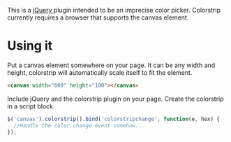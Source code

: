 This is a [jQuery ](http://jquery.com/) plugin intended to be an imprecise color picker.
Colorstrip currently requires a browser that supports the canvas element.

# Using it

Put a canvas element somewhere on your page. It can be any width and height, colorstrip
will automatically scale itself to fit the element.

```html
<canvas width="600" height="100"></canvas>
```

Include jQuery and the colorstrip plugin on your page. Create the colorstrip in a script block.

```javascript
$('canvas').colorstrip().bind('colorstripchange', function(e, hex) {
  //Handle the color change event somehow...
});
```
